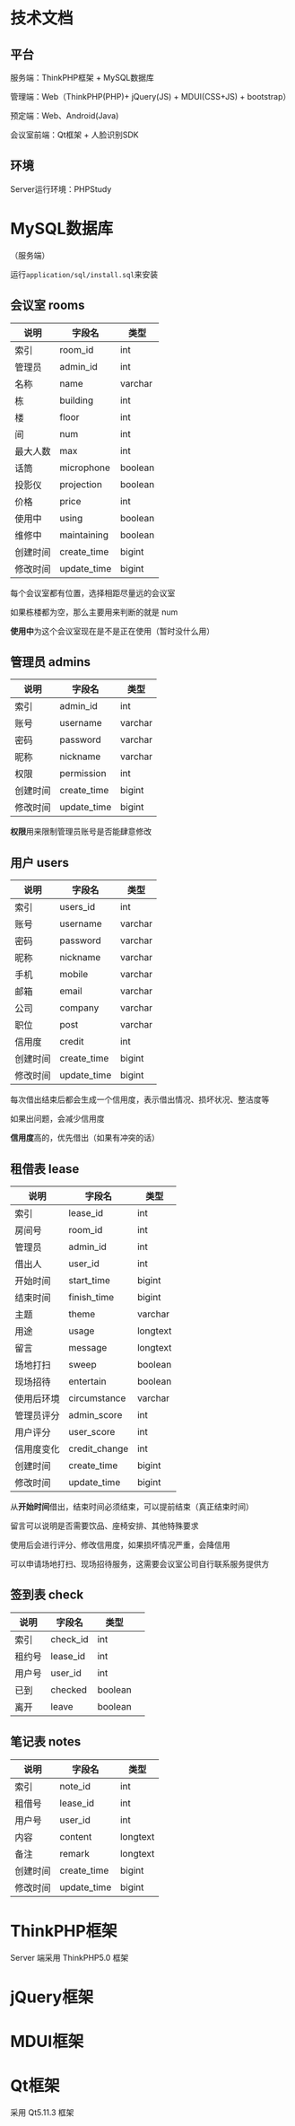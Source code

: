 # 技术文档

## 平台

服务端：ThinkPHP框架 + MySQL数据库

管理端：Web（ThinkPHP(PHP)+ jQuery(JS) + MDUI(CSS+JS) + bootstrap）

预定端：Web、Android(Java)

会议室前端：Qt框架 + 人脸识别SDK

## 环境

Server运行环境：PHPStudy



# MySQL数据库

（服务端）

运行`application/sql/install.sql`来安装

## 会议室 rooms

| 说明     | 字段名      | 类型    |
| -------- | ----------- | ------- |
| 索引     | room_id     | int     |
| 管理员   | admin_id    | int     |
| 名称     | name        | varchar |
| 栋       | building    | int     |
| 楼       | floor       | int     |
| 间       | num         | int     |
| 最大人数 | max         | int     |
| 话筒     | microphone  | boolean |
| 投影仪   | projection  | boolean |
| 价格     | price       | int     |
| 使用中   | using       | boolean |
| 维修中   | maintaining | boolean |
| 创建时间 | create_time | bigint  |
| 修改时间 | update_time | bigint  |

每个会议室都有位置，选择相距尽量远的会议室

如果栋楼都为空，那么主要用来判断的就是 num

**使用中**为这个会议室现在是不是正在使用（暂时没什么用）

## 管理员 admins

| 说明     | 字段名      | 类型    |
| -------- | ----------- | ------- |
| 索引     | admin_id    | int     |
| 账号     | username    | varchar |
| 密码     | password    | varchar |
| 昵称     | nickname    | varchar |
| 权限     | permission  | int     |
| 创建时间 | create_time | bigint  |
| 修改时间 | update_time | bigint  |

**权限**用来限制管理员账号是否能肆意修改

## 用户 users

| 说明     | 字段名      | 类型    |
| -------- | ----------- | ------- |
| 索引     | users_id    | int     |
| 账号     | username    | varchar |
| 密码     | password    | varchar |
| 昵称     | nickname    | varchar |
| 手机     | mobile      | varchar |
| 邮箱     | email       | varchar |
| 公司     | company     | varchar |
| 职位     | post        | varchar |
| 信用度   | credit      | int     |
| 创建时间 | create_time | bigint  |
| 修改时间 | update_time | bigint  |

每次借出结束后都会生成一个信用度，表示借出情况、损坏状况、整洁度等

如果出问题，会减少信用度

**信用度**高的，优先借出（如果有冲突的话）



## 租借表 lease

| 说明       | 字段名        | 类型     |
| ---------- | ------------- | -------- |
| 索引       | lease_id      | int      |
| 房间号     | room_id       | int      |
| 管理员     | admin_id      | int      |
| 借出人     | user_id       | int      |
| 开始时间   | start_time    | bigint   |
| 结束时间   | finish_time   | bigint   |
| 主题       | theme         | varchar  |
| 用途       | usage         | longtext |
| 留言       | message       | longtext |
| 场地打扫   | sweep         | boolean  |
| 现场招待   | entertain     | boolean  |
| 使用后环境 | circumstance  | varchar  |
| 管理员评分 | admin_score   | int      |
| 用户评分   | user_score    | int      |
| 信用度变化 | credit_change | int      |
| 创建时间   | create_time   | bigint   |
| 修改时间   | update_time   | bigint   |

从**开始时间**借出，结束时间必须结束，可以提前结束（真正结束时间）

留言可以说明是否需要饮品、座椅安排、其他特殊要求

使用后会进行评分、修改信用度，如果损坏情况严重，会降信用

可以申请场地打扫、现场招待服务，这需要会议室公司自行联系服务提供方



## 签到表 check

| 说明   | 字段名   | 类型    |      |
| ------ | -------- | ------- | ---- |
| 索引   | check_id | int     |      |
| 租约号 | lease_id | int     |      |
| 用户号 | user_id  | int     |      |
| 已到   | checked  | boolean |      |
| 离开   | leave    | boolean |      |



## 笔记表 notes

| 说明     | 字段名      | 类型     |
| -------- | ----------- | -------- |
| 索引     | note_id     | int      |
| 租借号   | lease_id    | int      |
| 用户号   | user_id     | int      |
| 内容     | content     | longtext |
| 备注     | remark      | longtext |
| 创建时间 | create_time | bigint   |
| 修改时间 | update_time | bigint   |



# ThinkPHP框架

Server 端采用 ThinkPHP5.0 框架



# jQuery框架





# MDUI框架





# Qt框架

采用 Qt5.11.3 框架



